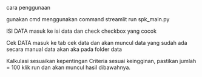 cara penggunaan 

gunakan cmd menggunakan command streamlit run spk_main.py

ISI DATA
masuk ke isi data dan check checkbox yang cocok

Cek DATA
masuk ke tab cek data dan akan muncul data yang sudah ada
secara manual data akan aka pada folder data

Kalkulasi
sesuaikan kepentingan Criteria sesuai keingginan, pastikan jumlah = 100
klik run dan akan muncul hasil dibawahnya.
